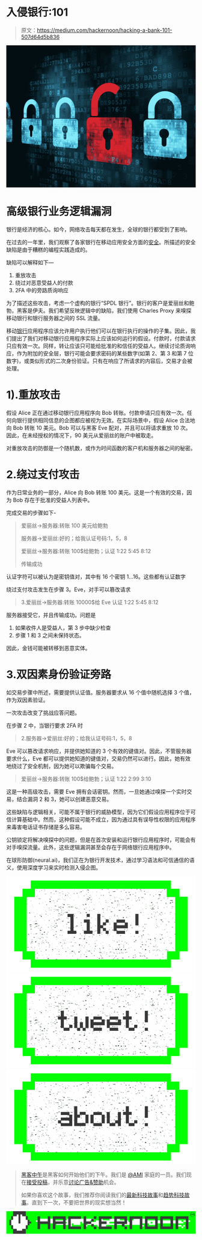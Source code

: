 # 入侵银行:101

> 原文：<https://medium.com/hackernoon/hacking-a-bank-101-507d64d5b836>

![](img/f3fdd276c997862a69acdb3724734a2b.png)

# 高级银行业务逻辑漏洞

银行是经济的核心。如今，网络攻击每天都在发生，全球的银行都受到了影响。

在过去的一年里，我们观察了各家银行在移动应用安全方面的[安全](https://hackernoon.com/tagged/security)。所描述的安全缺陷是由于糟糕的编程实践造成的。

缺陷可以解释如下—

1.  重放攻击
2.  绕过对恶意受益人的付款
3.  2FA 中的旁路质询响应

为了描述这些攻击，考虑一个虚构的银行“SPDL 银行”。银行的客户是爱丽丝和鲍勃，黑客是伊夫。我们希望反映逻辑中的缺陷，我们使用 Charles Proxy 来嗅探移动银行和银行服务器之间的 SSL 流量。

移动[银行](https://hackernoon.com/tagged/banking)应用程序应该允许用户执行他们可以在银行执行的操作的子集。因此，我们提出了我们对移动银行应用程序实际上应该如何运行的假设。付款时，付款请求只应有效一次。同样，转让应该只可能给批准的和信任的受益人。继续讨论质询响应，作为附加的安全层，银行可能会要求密码的某些数字(如第 2、第 3 和第 7 位数字)，或类似形式的二次身份验证。只有在响应了所请求的内容后，交易才会被处理。

# 1).重放攻击

假设 Alice 正在通过移动银行应用程序向 Bob 转账。付款申请只应有效一次。任何向银行提供相同信息的企图都应被视为无效。在实际场景中，假设 Alice 合法地向 Bob 转账 10 美元。Bob 可以与黑客 Eve 配对，并且可以将请求重放 10 次。因此，在未经授权的情况下，90 美元从爱丽丝的账户中被取走。

对重放攻击的防御是一个随机数，或作为时间函数的客户机和服务器之间的秘密。

# 2.绕过支付攻击

作为日常业务的一部分，Alice 向 Bob 转账 100 美元。这是一个有效的交易，因为 Bob 存在于批准的受益人列表中。

完成交易的步骤如下-

> 爱丽丝->服务器:转账 100 美元给鲍勃
> 
> 服务器->爱丽丝:好的；给我认证号码:1，5，8
> 
> 爱丽丝->服务器:转账 100$给鲍勃；认证 1:22 5:45 8:12
> 
> 传输成功

认证字符可以被认为是密钥值对，其中有 16 个密钥 1…16。这些都有认证数字

绕过支付攻击发生在步骤 3。Eve，对手可以篡改请求

> 3.爱丽丝->服务器:转账 10000$给 Eve 认证 1:22 5:45 8:12

服务器接受它，并且传输成功。问题是

1.  如果收件人是受益人，第 3 步中缺少检查
2.  步骤 1 和 3 之间未保持状态。

因此，金钱可能被转移到恶意实体。

# 3.双因素身份验证旁路

如交易步骤中所述，需要提供认证值。服务器要求从 16 个值中随机选择 3 个值，作为双因素验证。

一次攻击改变了挑战应答问题。

在步骤 2 中，当银行要求 2FA 时

> 2.服务器->爱丽丝:好的；给我认证号码:1，5，8

Eve 可以篡改请求响应，并提供她知道的 3 个有效的键值对。因此，不管服务器要求什么，Eve 都可以提供她知道的键值对，交易仍然可以进行。因此，她有效地绕过了安全机制，因为她可以欺骗每个交易。

> 爱丽丝->服务器:转账 100$给鲍勃；认证 1:22 2:99 3:10

这是一种高级攻击，需要 Eve 拥有会话密钥。然而，一旦她通过嗅探一个实时交易，结合漏洞 2 和 3，她可以创建恶意交易。

这些缺陷与逻辑相关，可能不属于银行的威胁模型，因为它们假设应用程序位于可信计算基础中。然而，这种假设可能不成立，因为通过具有误导性权限的应用程序来毒害电话证书存储是多么容易。

公钥锁定将解决嗅探中的问题，但是在首次安装和运行银行应用程序时，可能会有对手嗅探流量。此外，这些逻辑漏洞甚至会存在于网络银行应用程序中。

在球形防御(neural.ai)，我们正在为银行开发技术，通过学习语法和可信通信的语义，使用深度学习来实时检测入侵企图。

[![](img/50ef4044ecd4e250b5d50f368b775d38.png)](http://bit.ly/HackernoonFB)[![](img/979d9a46439d5aebbdcdca574e21dc81.png)](https://goo.gl/k7XYbx)[![](img/2930ba6bd2c12218fdbbf7e02c8746ff.png)](https://goo.gl/4ofytp)

> [黑客中午](http://bit.ly/Hackernoon)是黑客如何开始他们的下午。我们是 [@AMI](http://bit.ly/atAMIatAMI) 家庭的一员。我们现在[接受投稿](http://bit.ly/hackernoonsubmission)，并乐意[讨论广告&赞助](mailto:partners@amipublications.com)机会。
> 
> 如果你喜欢这个故事，我们推荐你阅读我们的[最新科技故事](http://bit.ly/hackernoonlatestt)和[趋势科技故事](https://hackernoon.com/trending)。直到下一次，不要把世界的现实想当然！

![](img/be0ca55ba73a573dce11effb2ee80d56.png)